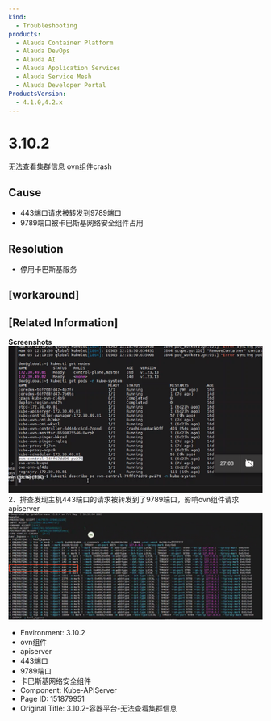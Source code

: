 ```yaml
---
kind:
  - Troubleshooting
products:
  - Alauda Container Platform
  - Alauda DevOps
  - Alauda AI
  - Alauda Application Services
  - Alauda Service Mesh
  - Alauda Developer Portal
ProductsVersion:
  - 4.1.0,4.2.x
---
```

<!-- A type of document that involves encountering a fault, diagnosing it, performing root cause analysis, and providing solutions. -->

# 3.10.2

无法查看集群信息 ovn组件crash

## Cause
- 443端口请求被转发到9789端口
- 9789端口被卡巴斯基网络安全组件占用

## Resolution
- 停用卡巴斯基服务

## [workaround]

## [Related Information]
**Screenshots**
![](assets/3-10-2-rong-qi-ping-tai-wu-fa-cha-kan-ji-qun-xin-xi/Snipaste_2023-05-05_17-26-48_1683279476188_nn10l.png)
2、排查发现主机443端口的请求被转发到了9789端口，影响ovn组件请求apiserver![](assets/3-10-2-rong-qi-ping-tai-wu-fa-cha-kan-ji-qun-xin-xi/mceclip0_1683301727389_v2dlg.png)
- Environment: 3.10.2
- ovn组件
- apiserver
- 443端口
- 9789端口
- 卡巴斯基网络安全组件
- Component: Kube-APIServer
- Page ID: 151879951
- Original Title: 3.10.2-容器平台-无法查看集群信息
